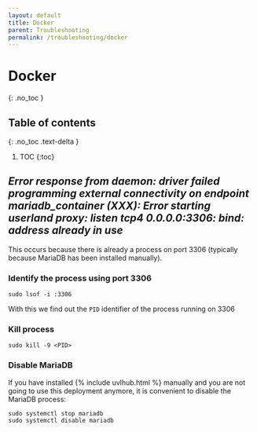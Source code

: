 ```yaml
---
layout: default
title: Docker
parent: Troubleshooting
permalink: /troubleshooting/docker
---
```


# Docker
{: .no_toc }

## Table of contents
{: .no_toc .text-delta }

1. TOC
{:toc}

## *Error response from daemon: driver failed programming external connectivity on endpoint mariadb_container (XXX): Error starting userland proxy: listen tcp4 0.0.0.0:3306: bind: address already in use*

This occurs because there is already a process on port 3306 (typically because MariaDB has been installed manually).

### Identify the process using port 3306

```
sudo lsof -i :3306
```

With this we find out the `PID` identifier of the process running on 3306

### Kill process

```
sudo kill -9 <PID>
```

### Disable MariaDB

If you have installed {% include uvlhub.html %} manually and you are not going to use this deployment anymore, it is convenient to disable the MariaDB process:

```
sudo systemctl stop mariadb
sudo systemctl disable mariadb
```